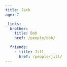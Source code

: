 ```yaml
---
title: Jack
age: 7

_links:
  brother:
    title: Bob
    href: /people/bob/

  friends:
    - title: Jill
      href: /people/jill/
---
```

